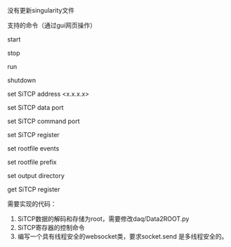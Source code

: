 
没有更新singularity文件

支持的命令（通过gui网页操作）

start 

stop

run

shutdown

set	SiTCP  address  <x.x.x.x>

set	SiTCP  data  port  <x>

set	SiTCP  command  port  <x>
  
set	SiTCP  register  <x>
  
set	rootfile  events  <x>
  
set	rootfile  prefix <x>
  
set   output  directory <x>
  
get  SiTCP register <x>
  
需要实现的代码：
  
  1. SiTCP数据的解码和存储为root，需要修改daq/Data2ROOT.py
  2. SiTCP寄存器的控制命令
  3. 编写一个具有线程安全的websocket类，要求socket.send 是多线程安全的。


